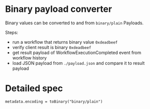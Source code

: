 # Binary payload converter

Binary values can be converted to and from `binary/plain` Payloads.

Steps:

- run a workflow that returns binary value `0xdeadbeef`
- verify client result is binary `0xdeadbeef`
- get result payload of WorkflowExecutionCompleted event from workflow history
- load JSON payload from `./payload.json` and compare it to result payload

# Detailed spec

`metadata.encoding = toBinary("binary/plain")`
